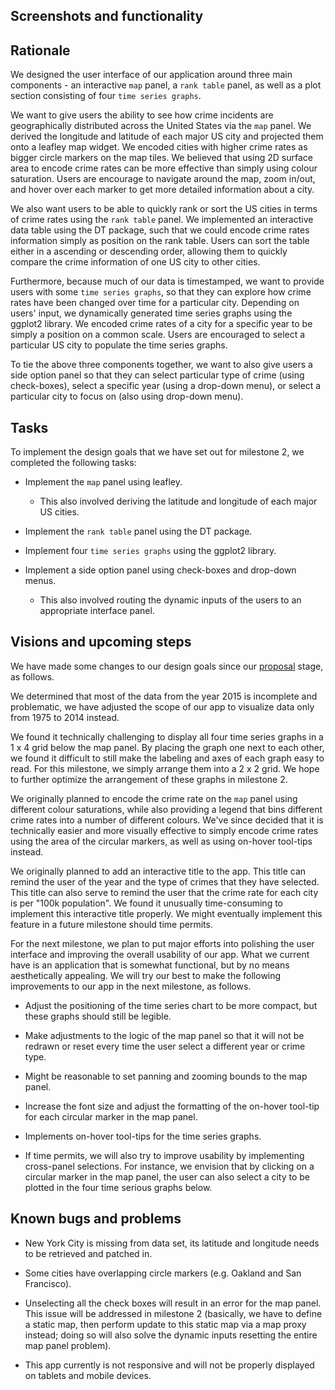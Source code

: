 ## Screenshots and functionality



## Rationale

We designed the user interface of our application around three main components - an interactive `map` panel, a `rank table` panel, as well as a plot section consisting of four `time series graphs`.

We want to give users the ability to see how crime incidents are geographically distributed across the United States via the `map` panel. We derived the longitude and latitude of each major US city and projected them onto a leafley map widget. We encoded cities with higher crime rates as bigger circle markers on the map tiles. We believed that using 2D surface area to encode crime rates can be more effective than simply using colour saturation. Users are encourage to navigate around the map, zoom in/out, and hover over each marker to get more detailed information about a city.

We also want users to be able to quickly rank or sort the US cities in terms of crime rates using the `rank table` panel. We implemented an interactive data table using the DT package, such that we could encode crime rates information simply as position on the rank table. Users can sort the table either in a ascending or descending order, allowing them to quickly compare the crime information of one US city to other cities.

Furthermore, because much of our data is timestamped, we want to provide users with some `time series graphs`, so that they can explore how crime rates have been changed over time for a particular city. Depending on users' input, we dynamically generated time series graphs using the ggplot2 library. We encoded crime rates of a city for a specific year to be simply a position on a common scale. Users are encouraged to select a particular US city to populate the time series graphs.

To tie the above three components together, we want to also give users a side option panel so that they can select particular type of crime (using check-boxes), select a specific year (using a drop-down menu), or select a particular city to focus on (also using drop-down menu).  

## Tasks

To implement the design goals that we have set out for milestone 2, we completed the following tasks:

- Implement the `map` panel using leafley.
    - This also involved deriving the latitude and longitude of each major US cities.

- Implement the `rank table` panel using the DT package.

- Implement four `time series graphs` using the ggplot2 library.

- Implement a side option panel using check-boxes and drop-down menus.
    - This also involved routing the dynamic inputs of the users to an appropriate interface panel.

## Visions and upcoming steps

We have made some changes to our design goals since our [proposal](https://github.com/UBC-MDS/violent_crimes_usa/tree/v0.1) stage, as follows.

We determined that most of the data from the year 2015 is incomplete and problematic, we have adjusted the scope of our app to visualize data only from 1975 to 2014 instead.

We found it technically challenging to display all four time series graphs in a 1 x 4 grid below the map panel. By placing the graph one next to each other, we found it difficult to still make the labeling and axes of each graph easy to read. For this milestone, we simply arrange them into a 2 x 2 grid. We hope to further optimize the arrangement of these graphs in milestone 2.

We originally planned to encode the crime rate on the `map` panel using different colour saturations, while also providing a legend that bins different crime rates into a number of different colours. We've since decided that it is technically easier and more visually effective to simply encode crime rates using the area of the circular markers, as well as using on-hover tool-tips instead.

We originally planned to add an interactive title to the app. This title can remind the user of the year and the type of crimes that they have selected. This title can also serve to remind the user that the crime rate for each city is per "100k population". We found it unusually time-consuming to implement this interactive title properly. We might eventually implement this feature in a future milestone should time permits.

For the next milestone, we plan to put major efforts into polishing the user interface and improving the overall usability of our app. What we current have is an application that is somewhat functional, but by no means aesthetically appealing. We will try our best to make the following improvements to our app in the next milestone, as follows.

- Adjust the positioning of the time series chart to be more compact, but these graphs should still be legible.

- Make adjustments to the logic of the map panel so that it will not be redrawn or reset every time the user select a different year or crime type.

- Might be reasonable to set panning and zooming bounds to the map panel.

- Increase the font size and adjust the formatting of the on-hover tool-tip for each circular marker in the map panel.

- Implements on-hover tool-tips for the time series graphs.

- If time permits, we will also try to improve usability by implementing cross-panel selections. For instance, we envision that by clicking on a circular marker in the map panel, the user can also select a city to be plotted in the four time serious graphs below.

## Known bugs and problems
- New York City is missing from data set, its latitude and longitude needs to be retrieved and patched in.

- Some cities have overlapping circle markers (e.g. Oakland and San Francisco).

- Unselecting all the check boxes will result in an error for the map panel. This issue will be addressed in milestone 2 (basically, we have to define a static map, then perform update to this static map via a map proxy instead; doing so will also solve the dynamic inputs resetting the entire map panel problem).

- This app currently is not responsive and will not be properly displayed on tablets and mobile devices.
